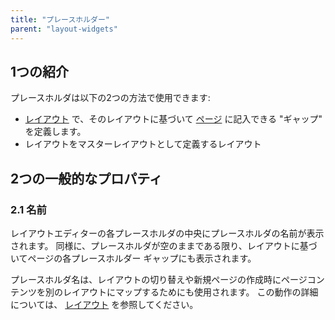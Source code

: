 ```yaml
---
title: "プレースホルダー"
parent: "layout-widgets"
---
```


## 1つの紹介

プレースホルダは以下の2つの方法で使用できます:

* [レイアウト](layout) で、そのレイアウトに基づいて [ページ](page) に記入できる "ギャップ" を定義します。
* レイアウトをマスターレイアウトとして定義するレイアウト

## 2つの一般的なプロパティ

### 2.1 名前

レイアウトエディターの各プレースホルダの中央にプレースホルダの名前が表示されます。 同様に、プレースホルダが空のままである限り、レイアウトに基づいてページの各プレースホルダー ギャップにも表示されます。

プレースホルダ名は、レイアウトの切り替えや新規ページの作成時にページコンテンツを別のレイアウトにマップするためにも使用されます。 この動作の詳細については、 [レイアウト](layout) を参照してください。 
